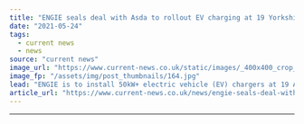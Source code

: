 ```yaml
---
title: "ENGIE seals deal with Asda to rollout EV charging at 19 Yorkshire sites"
date: "2021-05-24"
tags: 
  - current news
  - news
source: "current news"
image_url: "https://www.current-news.co.uk/static/images/_400x400_crop_center-center/Asda-EV-Charging-Point-image-Asda-Engie.jpg"
image_fp: "/assets/img/post_thumbnails/164.jpg"
lead: "​ENGIE is to install 50kW+ electric vehicle (EV) chargers at 19 Asda locations in West Yorkshire as part of a new partnership."
article_url: "https://www.current-news.co.uk/news/engie-seals-deal-with-asda-to-rollout-ev-charging-at-19-yorkshire-sites?utm_source=rss-feeds&utm_medium=rss&utm_campaign=rss"
---
```


---
